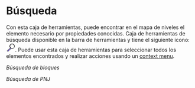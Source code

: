 # Búsqueda

Con esta caja de herramientas, puede encontrar en el mapa de niveles el elemento necesario por propiedades conocidas. Caja de herramientas de búsqueda disponible en la barra de herramientas y tiene el siguiente icono:  ![S](screenshots/LevelEditing/Search/SearchIcon.png). Puede usar esta caja de herramientas para seleccionar todos los elementos encontrados y realizar acciones usando un [context menu](ContextMenu).

_Búsqueda de bloques_

<ImageZoom
  alt="SearchBlock"
  url="screenshots/LevelEditing/Search/SearchBlock.png"
  width="200px"
  :border="true"
/>


_Búsqueda de PNJ_

<ImageZoom
  alt="SearchNPC"
  url="screenshots/LevelEditing/Search/SearchNPC.png"
  width="200px"
  :border="true"
/>
